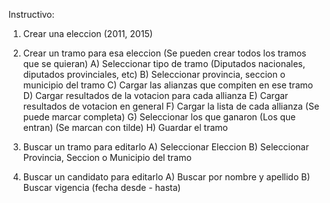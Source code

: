 Instructivo:

1) Crear una eleccion (2011, 2015)

2) Crear un tramo para esa eleccion (Se pueden crear todos los tramos que se quieran)
   A)  Seleccionar tipo de tramo (Diputados nacionales, diputados provinciales, etc)
   B)  Seleccionar provincia, seccion o municipio del tramo
   C)  Cargar las alianzas que compiten en ese tramo
   D)  Cargar resultados de la votacion para cada allianza
   E)  Cargar resultados de votacion en general
   F)  Cargar la lista de cada allianza (Se puede marcar completa)
   G)  Seleccionar los que ganaron (Los que entran) (Se marcan con tilde)
   H)  Guardar el tramo


3) Buscar un tramo para editarlo 
   A) Seleccionar Eleccion
   B) Seleccionar Provincia, Seccion o Municipio del tramo


4) Buscar un candidato para editarlo 
   A) Buscar por nombre y apellido
   B) Buscar vigencia (fecha desde - hasta)

